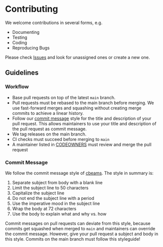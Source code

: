 # Contributing

We welcome contributions in several forms, e.g.

- Documenting
- Testing
- Coding
- Reproducing Bugs

Please check [Issues](https://github.com/siemens/vilocify-sdk/issues) and look for unassigned ones or create a new one.

## Guidelines

### Workflow

- Base pull requests on top of the latest `main` branch.
- Pull requests must be rebased to the main branch before merging.
    We use fast-forward merges and squashing without creating merge commits to achieve a linear history.
- Follow our [commit message](#commit-message) style for the title and description of your pull request.
    This allows maintainers to use your title and description of the pull request as commit message.
- We tag releases on the main branch.
- CI checks must succeed before merging to `main`
- A maintainer listed in [CODEOWNERS](/docs/CODEOWNERS) must review and merge the pull request

### Commit Message

We follow the commit message style of [cbeams](https://cbea.ms/git-commit/). The style in summary is:

1. Separate subject from body with a blank line
2. Limit the subject line to 50 characters
3. Capitalize the subject line
4. Do not end the subject line with a period
5. Use the imperative mood in the subject line
6. Wrap the body at 72 characters
7. Use the body to explain what and why vs. how

Commit messages on pull requests can deviate from this style, because commits get squashed when merged to `main` and maintainers can override the commit message.
However, give your pull request a subject and body in this style.
Commits on the main branch must follow this styleguide!
